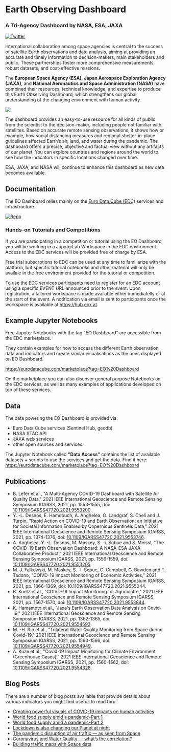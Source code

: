 # Earth Observing Dashboard

### A Tri-Agency Dashboard by NASA, ESA, JAXA
[![Twitter](https://img.shields.io/twitter/url/https/twitter.com/EO_OPEN_SCIENCE.svg?style=social&label=Follow%20%40eo_open_science)](https://twitter.com/EO_OPEN_SCIENCE)

International collaboration among space agencies is central to the success of satellite Earth observations and data analysis, aiming at providing an accurate and timely information to decision-makers, main stakeholders and public. These partnerships foster more comprehensive measurements, robust datasets, and cost-effective missions.

The **European Space Agency (ESA)**, **Japan Aerospace Exploration Agency (JAXA)**, and **National Aeronautics and Space Administration (NASA)** have combined their resources, technical knowledge, and expertise to produce this Earth Observing Dashboard, which strengthens our global understanding of the changing environment with human activity.

<img src="./data/trilateral/EO_Dashboard_kv_small.jpeg">

The dashboard provides an easy-to-use resource for all kinds of public from the scientist to the decision-maker, including people not familiar with satellites. Based on accurate remote sensing observations, it shows how or example, how social distancing measures and regional shelter-in-place guidelines affected Earth’s air, land, and water during the pandemic. The dashboard offers a precise, objective and factual view without any artifacts of our planet. You can explore countries and regions around the world to see how the indicators in specific locations changed over time.

ESA, JAXA, and NASA will continue to enhance this dashboard as new data becomes available.

## Documentation

The EO Dashboard relies mainly on the [Euro Data Cube (EDC)](https://eurodatacube.com/) services and infrastructure. 

[![Repo](https://badgen.net/badge/icon/GitHub?icon=github&label)](https://github.com/eurodatacube/eodash) 

### Hands-on Tutorials and Competitions 

If you are participating in a competition or tutorial using the EO Dashboard, you will be working in a JupyterLab Workspace in the EDC environment. Access to the EDC services will be provided free of charge by ESA.  

Free trial subscrptions to EDC can be used at any time to familiarize with the platform, but specific tutorial notebooks and other material will only be availale in the free environment provided for the tutorial or competition.

To use the EDC services participants need to register for an EDC account using a specific EVENT URL announced prior to the event. 
Upon registration, a tailored workspace is made available either immediatelly or at the start of the event.
A notification via email is sent to participants once the workspace is available at https://hub.eox.at.

## Example Jupyter Notebooks

Free Jupyter Notebooks with the tag "EO Dashboard" are accessible from the EDC marketplace.

They contain examples for how to access the different Earth observation data and indicators and create similar visualisations as the ones displayed on EO Dashboard.

https://eurodatacube.com/marketplace?tag=EO%20Dashboard

On the marketplace you can also discover general purpose Notebooks on the EDC services, as well as many examples of applications developed on top of these services.

## Data 

The data powering the EO Dashboard is provided via:
- Euro Data Cube services (Sentinel Hub, geodb)
- NASA STAC API
- JAXA web services
- other open sources and services.

The Jupyter Notebook called **"Data Access"** contains the list of available datasets + scripts to use the services and get the data. 
Find it here: https://eurodatacube.com/marketplace?tag=EO%20Dashboard 

## Publications 
- B. Lefer et al., "A Multi-Agency COVID-19 Dashboard with Satellite Air Quality Data," 2021 IEEE International Geoscience and Remote Sensing Symposium IGARSS, 2021, pp. 1553-1555, doi: [10.1109/IGARSS47720.2021.9553200](https://doi.org/10.1109/IGARSS47720.2021.9553200).
- Y. -L. Desnos, E. Hamdouch, A. Anghelea, G. Landgraf, S. Cheli and J. Turpin, "Rapid Action on COVID-19 and Earth Observation: an Inittiative for Societal Information Enabled by Copernicus Sentinels Data," 2021 IEEE International Geoscience and Remote Sensing Symposium IGARSS, 2021, pp. 1374-1376, doi: [10.1109/IGARSS47720.2021.9553746](https://doi.org/10.1109/IGARSS47720.2021.9553746). 
- A. Anghelea, Y. -L. Desnos, M. Maskey, S. -i. Sobue and S. Meissl, "The COVID-19 Earth Observation Dashboard: A NASA-ESA-JAXA Collaborative Product," 2021 IEEE International Geoscience and Remote Sensing Symposium IGARSS, 2021, pp. 1556-1559, doi: [10.1109/IGARSS47720.2021.9553205](https://doi.org/10.1109/IGARSS47720.2021.9553205).
- M. J. Falkowski, M. Maskey, S. -i. Sobue, G. Campbell, G. Bawden and T. Tadono, "COIVD-19 Impact Monitoring of Economic Activities," 2021 IEEE International Geoscience and Remote Sensing Symposium IGARSS, 2021, pp. 1366-1369, doi: 10.1109/IGARSS47720.2021.9555044.
- B. Koetz et al., "COIVD-19 Impact Monitoring for Agriculutre," 2021 IEEE International Geoscience and Remote Sensing Symposium IGARSS, 2021, pp. 1567-1570, doi: [10.1109/IGARSS47720.2021.9553844](https://doi.org/10.1109/IGARSS47720.2021.9553844).
- K. Hamamoto et al., "Jaxa's Earth Observation Data Analysis on Covid-19," 2021 IEEE International Geoscience and Remote Sensing Symposium IGARSS, 2021, pp. 1362-1365, doi: [10.1109/IGARSS47720.2021.9554593](https://doi.org/10.1109/IGARSS47720.2021.9554593).
- M. -H. Rio et al., "Trilateral Water Quality Monitoring from Space during Covid-19," 2021 IEEE International Geoscience and Remote Sensing Symposium IGARSS, 2021, pp. 1563-1566, doi: [10.1109/IGARSS47720.2021.9554949](https://doi.org/10.1109/IGARSS47720.2021.9554949).
- A. Kuze et al., "Covid-19 Impact Monitoring for Climate Environment (Greenhouse Gases)," 2021 IEEE International Geoscience and Remote Sensing Symposium IGARSS, 2021, pp. 1560-1562, doi: [10.1109/IGARSS47720.2021.9554328](https://doi.org/10.1109/IGARSS47720.2021.9554328).

## Blog Posts

There are a number of blog posts available that provide details about various indicators you might find usefull to read thru.

- [Creating powerful visuals of COVID-19 impacts on human activities](https://medium.com/euro-data-cube/creating-powerful-visuals-of-covid-19-impacts-on-human-activities-8879fa75121d)
- [World food supply amid a pandemic-Part 1](https://medium.com/euro-data-cube/world-food-supply-amid-a-pandemic-3940ef855f07)
- [World food supply amid a pandemic-Part 2](https://medium.com/euro-data-cube/world-food-supply-amid-a-pandemic-87215c8edbdc)
- [Lockdown is also changing our Planet at night](https://medium.com/euro-data-cube/lockdown-is-also-changing-our-planet-at-night-520deffec252)
- [The pandemic disruption of air traffic — as seen from Space](https://medium.com/euro-data-cube/the-pandemic-disruption-of-air-traffic-as-seen-from-space-6dad64201b9a)
- [Coronavirus and Water Quality — what’s the correlation?](https://medium.com/euro-data-cube/coronavirus-and-water-quality-whats-the-correlation-bf727d343e61)
- [Building traffic maps with Space data](https://medium.com/euro-data-cube/building-traffic-maps-with-space-data-%EF%B8%8F-fd894a847792)
